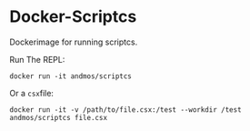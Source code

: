 # Docker-Scriptcs
Dockerimage for running scriptcs.

Run The REPL: 

    docker run -it andmos/scriptcs 

Or a ``csx``file: 

    docker run -it -v /path/to/file.csx:/test --workdir /test andmos/scriptcs file.csx
